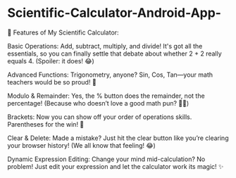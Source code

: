 # Scientific-Calculator-Android-App-

🤖 Features of My Scientific Calculator:

Basic Operations: Add, subtract, multiply, and divide! It's got all the essentials, so you can finally settle that debate about whether 2 + 2 really equals 4. (Spoiler: it does! 😂)

Advanced Functions: Trigonometry, anyone? Sin, Cos, Tan—your math teachers would be so proud! 📐

Modulo & Remainder: Yes, the % button does the remainder, not the percentage! (Because who doesn’t love a good math pun? 🤷‍♂️)

Brackets: Now you can show off your order of operations skills. Parentheses for the win! 🎉

Clear & Delete: Made a mistake? Just hit the clear button like you’re clearing your browser history! (We all know that feeling! 😂)

Dynamic Expression Editing: Change your mind mid-calculation? No problem! Just edit your expression and let the calculator work its magic! ✨
